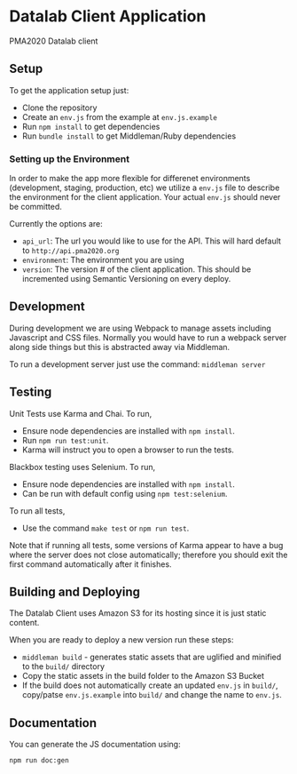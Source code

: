 # Datalab Client Application
PMA2020 Datalab client

## Setup

To get the application setup just:

- Clone the repository
- Create an `env.js` from the example at `env.js.example`
- Run `npm install` to get dependencies
- Run `bundle install` to get Middleman/Ruby dependencies

### Setting up the Environment

In order to make the app more flexible for differenet environments
(development, staging, production, etc) we utilize a `env.js` file to
describe the environment for the client application. Your actual
`env.js` should never be committed.

Currently the options are:

- `api_url`: The url you would like to use for the API. This will hard
default to `http://api.pma2020.org`
- `environment`: The environment you are using
- `version`: The version # of the client application. This should be
incremented using Semantic Versioning on every deploy.

## Development

During development we are using Webpack to manage assets including
Javascript and CSS files.
Normally you would have to run a webpack server along side things but
this is abstracted away via Middleman.

To run a development server just use the command:
`middleman server`

## Testing
Unit Tests use Karma and Chai. To run,
- Ensure node dependencies are installed with `npm install`.
- Run `npm run test:unit`.
- Karma will instruct you to open a browser to run the tests.

Blackbox testing uses Selenium. To run,
- Ensure node dependencies are installed with `npm install`.
- Can be run with default config using `npm test:selenium`.

To run all tests,
- Use the command `make test` or `npm run test`.

Note that if running all tests, some versions of Karma appear to have a
bug where the server does not close automatically; therefore you should
exit the first command automatically after it finishes.

## Building and Deploying

The Datalab Client uses Amazon S3 for its hosting since it is just
static content.

When you are ready to deploy a new version run these steps:

- `middleman build` - generates static assets that are uglified and
minified to the `build/` directory
- Copy the static assets in the build folder to the Amazon S3 Bucket
- If the build does not automatically create an updated `env.js` in
`build/`, copy/patse `env.js.example` into `build/` and change the name
to `env.js`.

## Documentation

You can generate the JS documentation using:

```
npm run doc:gen
```
